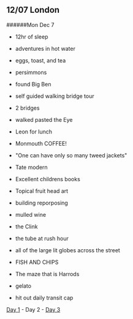 12/07 London
------------
######Mon Dec  7

- 12hr of sleep
- adventures in hot water
- eggs, toast, and tea
- persimmons

- found Big Ben
- self guided walking bridge tour
- 2 bridges
- walked pasted the Eye
- Leon for lunch
- Monmouth COFFEE!
- "One can have only so many tweed jackets"
- Tate modern
 - Excellent childrens books
 - Topical fruit head art
 - building reporposing
 - mulled wine
- the Clink
- the tube at rush hour
- all of the large lit globes across the street
- FISH AND CHIPS
- The maze that is Harrods
- gelato
- hit out daily transit cap

[Day 1](12-06-London.md) - Day 2 - [Day 3](12-08-London.md)
